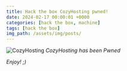 ```yaml
---
title: Hack the box CozyHosting pwned!
date: 2024-02-17 00:00:01 +0000
categories: [hack the box, machine]
tags: [hack the box]
img_path: /assets/img/posts/
---
```


![CozyHosting](htb-cozyhosting-pwned.png)
*CozyHosting has been Pwned*

*Enjoy! ;)*
